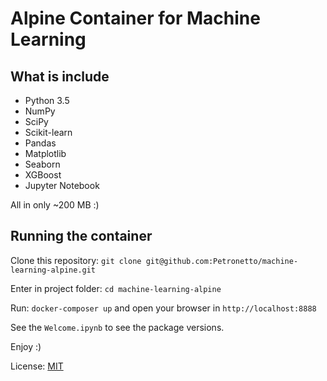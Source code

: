 # Alpine Container for Machine Learning

## What is include
- Python 3.5
- NumPy
- SciPy
- Scikit-learn
- Pandas
- Matplotlib
- Seaborn
- XGBoost
- Jupyter Notebook


All in only ~200 MB :)



## Running the container
Clone this repository: `git clone git@github.com:Petronetto/machine-learning-alpine.git`

Enter in project folder: `cd machine-learning-alpine`

Run: `docker-composer up` and open your browser in `http://localhost:8888`

See the `Welcome.ipynb` to see the package versions.


Enjoy :)

License: [MIT](License.txt)
